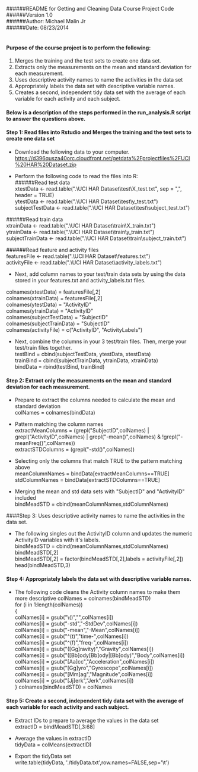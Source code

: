 

######README for Getting and Cleaning Data Course Project Code <br>
######Version 1.0<br>
######Author: Michael Malin Jr<br>
######Date: 08/23/2014<br><br>


#### Purpose of the course project is to perform the following:<br>
1. Merges the training and the test sets to create one data set.<br>
2. Extracts only the measurements on the mean and standard deviation for each measurement. <br>
3. Uses descriptive activity names to name the activities in the data set<br>
4. Appropriately labels the data set with descriptive variable names.<br> 
5. Creates a second, independent tidy data set with the average of each variable for each activity and each subject. <br>

#### Below is a description of the steps performed in the run_analysis.R script  to answer the questions above.<br>

#### Step 1: Read files into Rstudio and Merges the training and the test sets to create one data set<br>
- Download the following data to your computer.<br>
https://d396qusza40orc.cloudfront.net/getdata%2Fprojectfiles%2FUCI%20HAR%20Dataset.zip <br>

- Perform the following code to read the files into R:<br>
######Read test data <br>
xtestData <- read.table(".\\UCI HAR Dataset\\test\\X_test.txt", sep = ",", header = TRUE)<br>
ytestData <- read.table(".\\UCI HAR Dataset\\test\\y_test.txt")<br>
subjectTestData <- read.table(".\\UCI HAR Dataset\\test\\subject_test.txt")<br>

######Read train data<br>
xtrainData <- read.table(".\\UCI HAR Dataset\\train\\X_train.txt")<br>
ytrainData <- read.table(".\\UCI HAR Dataset\\train\\y_train.txt")<br>
subjectTrainData <- read.table(".\\UCI HAR Dataset\\train\\subject_train.txt")<br>

######Read feature and activity files<br>
featuresFile <- read.table(".\\UCI HAR Dataset\\features.txt")<br>
activityFile <- read.table(".\\UCI HAR Dataset\\activity_labels.txt")<br>

- Next, add column names to your test/train data sets by using the data stored in your features.txt and activity_labels.txt files.<br>

colnames(xtestData) = featuresFile[,2]<br>
colnames(xtrainData) = featuresFile[,2]<br>
colnames(ytestData) = "ActivityID"<br>
colnames(ytrainData) = "ActivityID"<br>
colnames(subjectTestData) = "SubjectID"<br>
colnames(subjectTrainData) = "SubjectID"<br>
colnames(activityFile) = c("ActivityID", "ActivityLabels") <br>

- Next, combine the columns in your 3 test/train files. Then, merge your test/train files together.<br>
testBind = cbind(subjectTestData, ytestData, xtestData)<br>
trainBind = cbind(subjectTrainData, ytrainData, xtrainData)<br>
bindData = rbind(testBind, trainBind)<br>

#### Step 2: Extract only the measurements on the mean and standard deviation for each measurement. <br>
- Prepare to extract the columns needed to calculate the mean and standard deviation<br>
colNames = colnames(bindData)<br>

- Pattern matching the column names<br>
extractMeanColumns = (grepl("SubjectID",colNames)  |  grepl("ActivityID",colNames)  | grepl("-mean()",colNames) & !grepl("-meanFreq()",colNames))<br>
extractSTDColumns =  (grepl("-std()",colNames))<br>

- Selecting only the columns that match TRUE to the pattern matching above<br>
meanColumnNames = bindData[extractMeanColumns==TRUE]<br>
stdColumnNames = bindData[extractSTDColumns==TRUE]<br>

- Merging the mean and std data sets with "SubjectID" and "ActivityID" included<br>
bindMeadSTD = cbind(meanColumnNames,stdColumnNames)<br>

####Step 3: Uses descriptive activity names to name the activities in the data set.<br>
- The following singles out the ActivityID column and updates the numeric ActivityID variables with it's labels. <br>
bindMeadSTD = cbind(meanColumnNames,stdColumnNames)<br>
bindMeadSTD[,2]<br>
bindMeadSTD[,2] = factor(bindMeadSTD[,2],labels = activityFile[,2])<br>
head(bindMeadSTD,3)<br>

#### Step 4: Appropriately labels the data set with descriptive variable names. <br>
- The following code cleans the Activity column names to make them more descriptive
colNames  = colnames(bindMeadSTD)<br>
for (i in 1:length(colNames)) <br>
{<br>
        colNames[i] = gsub("\\()","",colNames[i])<br>
        colNames[i] = gsub("-std","-StdDev",colNames[i])<br>
        colNames[i] = gsub("-mean","-Mean",colNames[i])<br>
        colNames[i] = gsub("^(t)","time-",colNames[i])<br>
        colNames[i] = gsub("^(f)","freq-",colNames[i])<br>
        colNames[i] = gsub("([Gg]ravity)","Gravity",colNames[i])<br>
        colNames[i] = gsub("([Bb]ody[Bb]ody|[Bb]ody)","Body",colNames[i])<br>
        colNames[i] = gsub("[Aa]cc","Acceleration",colNames[i])<br>
        colNames[i] = gsub("[Gg]yro","Gyroscope",colNames[i])<br>
        colNames[i] = gsub("[Mm]ag","Magnitude",colNames[i])<br>
        colNames[i] = gsub("[Jj]erk","Jerk",colNames[i])<br>
}
colnames(bindMeadSTD) = colNames  <br>

#### Step 5: Create a second, independent tidy data set with the average of each variable for each activity and each subject.<br>

- Extract IDs to prepare to average the values in the data set <br>
extractID = bindMeadSTD[,3:68]<br>

- Average the values in extractID<br>
tidyData = colMeans(extractID)<br>

- Export the tidyData set <br>
write.table(tidyData, './tidyData.txt',row.names=FALSE,sep='\t')<br>


















